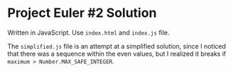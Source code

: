 # Project Euler #2 Solution

Written in JavaScript. Use `index.html` and `index.js` file. 

The `simplified.js` file is an attempt at a simplified solution, since I noticed that there was a sequence within the even values, but I realized it breaks if `maximum > Number.MAX_SAFE_INTEGER`.
